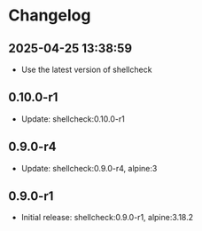 # Changelog

## 2025-04-25 13:38:59

- Use the latest version of shellcheck

## 0.10.0-r1

- Update: shellcheck:0.10.0-r1

## 0.9.0-r4

- Update: shellcheck:0.9.0-r4, alpine:3

## 0.9.0-r1

- Initial release: shellcheck:0.9.0-r1, alpine:3.18.2
